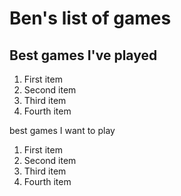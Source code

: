 # Ben's list of games
## Best games I've played
<ol>
  <li>First item</li>
  <li>Second item</li>
  <li>Third item</li>
  <li>Fourth item</li>
</ol
  
  ## best games I want to play
<ol>
  <li>First item</li>
  <li>Second item</li>
  <li>Third item</li>
  <li>Fourth item</li>
</ol>
